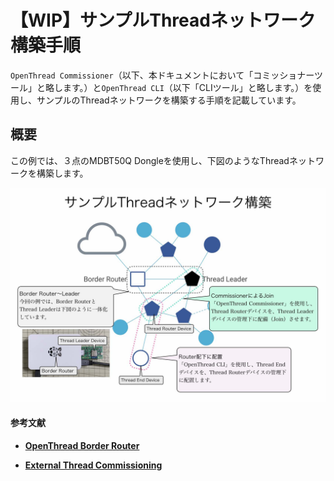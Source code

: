 # 【WIP】サンプルThreadネットワーク構築手順

`OpenThread Commissioner`（以下、本ドキュメントにおいて「コミッショナーツール」と略します。）と`OpenThread CLI`（以下「CLIツール」と略します。）を使用し、サンプルのThreadネットワークを構築する手順を記載しています。

## 概要

この例では、３点のMDBT50Q Dongleを使用し、下図のようなThreadネットワークを構築します。

<img src="assets01/0024.jpg" width=600>

#### 参考文献

- <b>[OpenThread Border Router](https://openthread.io/codelabs/openthread-border-router)</b>

- <b>[External Thread Commissioning](https://openthread.io/guides/border-router/external-commissioning?comm=ot-commissioner)</b>
